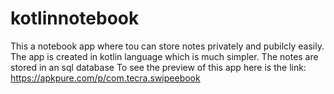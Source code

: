 # kotlinnotebook
This a notebook app where tou can store notes privately and pubilcly easily. 
The app is created in kotlin language which is much simpler.
The notes are stored in an sql database
To see the preview of this app here is the link: https://apkpure.com/p/com.tecra.swipeebook
